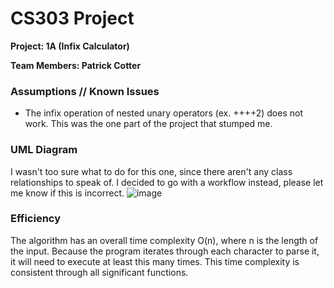 # CS303 Project
**Project: 1A (Infix Calculator)**

**Team Members: Patrick Cotter**

### Assumptions // Known Issues
- The infix operation of nested unary operators (ex. ++++2) does not work. This was the one part of the project that stumped me.

### UML Diagram
I wasn't too sure what to do for this one, since there aren't any class relationships to speak of. I decided to go with a workflow instead, please let me know if this is incorrect.
![image](https://github.com/InQuognito/CS303_Project/assets/44120299/db5b6bad-b933-4b87-881b-3baf5f77805b)

### Efficiency
The algorithm has an overall time complexity O(n), where n is the length of the input. Because the program iterates through each character to parse it, it will need to execute at least this many times. This time complexity is consistent through all significant functions.
